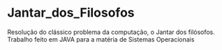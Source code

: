# Jantar_dos_Filosofos
Resolução do clássico problema da computação, o Jantar dos filósofos. Trabalho feito em JAVA para a matéria de Sistemas Operacionais
